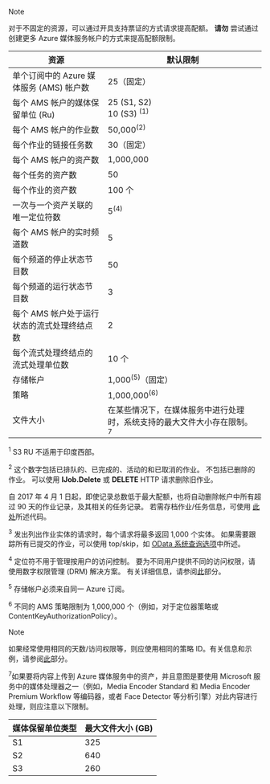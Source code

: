 >[!NOTE]
>对于不固定的资源，可以通过开具支持票证的方式请求提高配额。 **请勿** 尝试通过创建更多 Azure 媒体服务帐户的方式来提高配额限制。

| 资源 | 默认限制 | 
| --- | --- | 
| 单个订阅中的 Azure 媒体服务 (AMS) 帐户数 | 25（固定） |
| 每个 AMS 帐户的媒体保留单位 (Ru) |25 (S1, S2)<br/>10 (S3) <sup>(1)</sup> | 
| 每个 AMS 帐户的作业数 | 50,000<sup>(2)</sup> |
| 每个作业的链接任务数 | 30（固定） |
| 每个 AMS 帐户的资产数 | 1,000,000|
| 每个任务的资产数 | 50 |
| 每个作业的资产数 | 100 个 |
| 一次与一个资产关联的唯一定位符数 | 5<sup>(4)</sup> |
| 每个 AMS 帐户的实时频道数 |5|
| 每个频道的停止状态节目数 |50|
| 每个频道的运行状态节目数 |3|
| 每个 AMS 帐户处于运行状态的流式处理终结点数|2|
| 每个流式处理终结点的流式处理单位数 |10 个 |
| 存储帐户 | 1,000<sup>(5)</sup>（固定） |
| 策略 | 1,000,000<sup>(6)</sup> |
| 文件大小| 在某些情况下，在媒体服务中进行处理时，系统支持的最大文件大小存在限制。 <sup>7</sup> |
  
<sup>1</sup> S3 RU 不适用于印度西部。

<sup>2</sup> 这个数字包括已排队的、已完成的、活动的和已取消的作业。 不包括已删除的作业。 可以使用 **IJob.Delete** 或 **DELETE** HTTP 请求删除旧作业。

自 2017 年 4 月 1 日起，即使记录总数低于最大配额，也将自动删除帐户中所有超过 90 天的作业记录，及其相关的任务记录。 若需存档作业/任务信息，可使用 [此处](../articles/media-services/media-services-dotnet-manage-entities.md)所述代码。

<sup>3</sup> 发出列出作业实体的请求时，每个请求将最多返回 1,000 个实体。 如果需要跟踪所有已提交的作业，可以使用 top/skip，如 [OData 系统查询选项](http://msdn.microsoft.com/zh-cn/library/gg309461.aspx)中所述。

<sup>4</sup> 定位符不用于管理按用户的访问控制。 要为不同用户提供不同的访问权限，请使用数字权限管理 (DRM) 解决方案。 有关详细信息，请参阅[此](../articles/media-services/media-services-content-protection-overview.md)部分。

<sup>5</sup> 存储帐户必须来自同一 Azure 订阅。

<sup>6</sup> 不同的 AMS 策略限制为 1,000,000 个（例如，对于定位器策略或 ContentKeyAuthorizationPolicy）。 

>[!NOTE]
> 如果经常使用相同的天数/访问权限等，则应使用相同的策略 ID。有关信息和示例，请参阅[此](../articles/media-services/media-services-dotnet-manage-entities.md/#limit-access-policies/)部分。

<sup>7</sup>如果要将内容上传到 Azure 媒体服务中的资产，并且意图是要使用 Microsoft 服务中的媒体处理器之一（例如，Media Encoder Standard 和 Media Encoder Premium Workflow 等编码器，或者 Face Detector 等分析引擎）对此内容进行处理，则应注意以下限制。 

| 媒体保留单位类型 | 最大文件大小 (GB)| 
| --- | --- | 
|S1    | 325|
|S2    | 640|
|S3    | 260|
